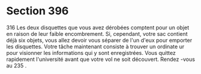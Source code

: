 # Section 396

316
Les deux disquettes que vous  avez dérobées comptent pour un
objet en raison de leur faible encombrement. Si, cependant, votre
sac contient déjà six objets, vous allez devoir vous séparer de l'un
d'eux pour emporter les disquettes. Votre tâche maintenant
consiste à trouver un ordinate ur pour visionner les informations
qui y sont enregistrées. Vous quittez rapidement l'université
avant que votre vol ne soit découvert. Rendez -vous au 235 .